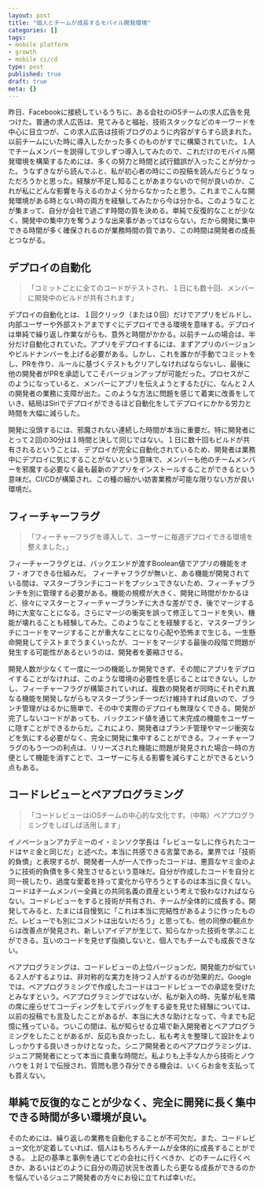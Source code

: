 ```yaml
---
layout: post
title: "個人とチームが成長するモバイル開発環境"
categories: []
tags:
- mobile platform
- growth
- mobile ci/cd
type: post
published: true
draft: true
meta: {}
---
```


昨日、Facebookに接続しているうちに、ある会社のiOSチームの求人広告を見つけた。普通の求人広告は、見てみると福祉、技術スタックなどのキーワードを中心に目立つが、この求人広告は技術ブログのように内容がすらすら読まれた。以前チームにいた時に導入したかった多くのものがすでに構築されていた。１人でチームメンバーを説得して少しずつ導入してみたので、これだけのモバイル開発環境を構築するためには、多くの努力と時間と試行錯誤が入ったことが分かった。うなずきながら読んでふと、私が初心者の時にこの投稿を読んだらどうなっただろうかと思った。経験が不足し知ることがあまりないので何が良いのか、これが私にどんな影響を与えるのかよく分からなかったと思う。これまでこんな開発環境がある時とない時の両方を経験してみたから今は分かる。このようなことが集まって、自分が会社で過ごす時間の質を決める。単純で反復的なことが少なく、開発中の集中力を奪うような出来事があってはならない。だから開発に集中できる時間が多く確保されるのが業務時間の質であり、この時間は開発者の成長とつながる。

## デプロイの自動化

> 「コミットごとに全てのコードがテストされ、１日にも数十回、メンバーに開発中のビルドが共有されます」

デプロイの自動化とは、１回クリック（または０回）だけでアプリをビルドし、内部ユーザーや外部ストアまですぐにデプロイできる環境を意味する。デプロイは単純で繰り返し作業ながらも、意外と時間がかかる。以前チームの場合は、半分だけ自動化されていた。アプリをデプロイするには、まずアプリのバージョンやビルドナンバーを上げる必要がある。しかし、これを誰かが手動でコミットをし、PRを作り、ルールに基づくテストもクリアしなければならないし、最後に他の開発者がPRを承認してこそバージョンアップが可能だった。プロセスがこのようになっていると、メンバーにアプリを伝えようとするたびに、なんと２人の開発者の業務に支障が出た。このような方法に問題を感じて着実に改善をしていき、結局はSiriでデプロイができるほど自動化をしてデプロイにかかる労力と時間を大幅に減らした。

開発に没頭するには、邪魔されない連続した時間が本当に重要だ。特に開発者にとって２回の30分は１時間と決して同じではない。１日に数十回もビルドが共有されるということは、デプロイが完全に自動化されているため、開発者は業務中にデプロイに気にすることがないという意味で、メンバーも他のチームメンバーを邪魔する必要なく最も最新のアプリをインストールすることができるという意味だ。CI/CDが構築され、この種の細かい妨害業務が可能な限りない方が良い環境だ。

## フィーチャーフラグ

> 「フィーチャーフラグを導入して、ユーザーに毎週デプロイできる環境を整えました。」

フィーチャーフラグとは、バックエンドが渡すBoolean値でアプリの機能をオフ・オフできる仕組みだ。 
フィーチャフラグが無いと、ある機能が開発されている間は、マスターブランチにコードをプッシュできないため、フィーチャブランチを別に管理する必要がある。機能の規模が大きく、開発に時間がかかるほど、徐々にマスターとフィーチャーブランチに大きな差ができ、後でマージする時に大変なことになる。さらにマージの衝突を誤って修正してコードを失い、機能が壊れることも経験してみた。このようなことを経験すると、マスターブランチにコードをマージすることが重大なことになり心配や恐怖まで生じる。一生懸命開発してテストまでうまくいったが、コードをマージする最後の段階で問題が発生する可能性があるというのは、開発者を萎縮させる。

開発人数が少なくて一度に一つの機能しか開発できず、その間にアプリをデプロイすることがなければ、このような環境の必要性を感じることはできない。しかし、フィーチャーフラグが構築されていれば、複数の開発者が同時にそれぞれ異なる機能を開発しながらもマスターブランチ一つだけ維持すれば良いので、ブランチ管理がはるかに簡単で、その中で実際のデプロイも無理なくできる。開発が完了しないコードがあっても、バックエンド値を通じて未完成の機能をユーザーに隠すことができるからだ。これにより、開発者はブランチ管理やマージ衝突などを気にする必要がなく、完全に開発に集中することができる。フィーチャーフラグのもう一つの利点は、リリーズされた機能に問題が発見された場合一時の方便として機能を消すことで、ユーザーに与える影響を減らすことができるという点もある。

## コードレビューとペアプログラミング

> 「コードレビューはiOSチームの中心的な文化です。（中略）ペアプログラミングをしばしば活用します」

イノベーションアカデミーのイ・ミンソク学長は「レビューなしに作られたコードはヤミ金と同じだ」と述べた。本当に共感できる言葉である。業界では「技術的負債」と表現するが、開発者一人が一人で作ったコードは、悪質なヤミ金のように技術的負債を多く発生させるという意味だ。自分が作成したコードを自分と同一視したり、過度な愛着を持って変化から守ろうとするのは本当に良くない。コードはチームメンバー全員との共同名義の資産という考えで扱わなければならない。コードレビューをすると技術が共有され、チームが全体的に成長する。開発してみると、たまには自慢気に「これは本当に完結性があるように作ったものだ。レビューでも別にコメントは出ないだろう」と思っても、他の同僚の観点からは改善点が発見され、新しいアイデアが生じて、知らなかった技術を学ぶことができる。互いのコードを見せず指摘しないと、個人でもチームでも成長できない。

ペアプログラミングは、コードレビューの上位バージョンだ。開発能力が似ている２人がするよりは、非対称的な実力を持つ２人がするのが効果的だ。Googleでは、ペアプログラミングで作成したコードはコードレビューでの承認を受けたとみなすという。ペアプログラミングではないが、私が新入の時、先輩が私を隣の席に座らせてコーディングをしてデバッグをする姿を見せた経験については、以前の投稿でも言及したことがあるが、本当に大きな助けとなって、今までも記憶に残っている。ついこの間は、私が知らせる立場で新入開発者とペアプログラミングをしたことがあるが、反応も良かったし、私も考えを整理して設計をよりしっかりする良いきっかけとなった。シニア開発者とのペアプログラミングは、ジュニア開発者にとって本当に貴重な時間だ。私よりも上手な人から技術とノウハウを１対１で伝授され、質問も思う存分できる機会は、いくらお金を支払っても買えない。

## 単純で反復的なことが少なく、完全に開発に長く集中できる時間が多い環境が良い。

そのためには、繰り返しの業務を自動化することが不可欠だ。また、コードレビュー文化が定着していれば、個人はもちろんチームが全体的に成長することができる。 
上記の基準と事例を通じてどの会社に行くべきか、どのチームに行くべきか、あるいはどのように自分の周辺状況を改善したら更なる成長ができるのかを悩んでいるジュニア開発者の方々にお役に立てれば幸いだ。